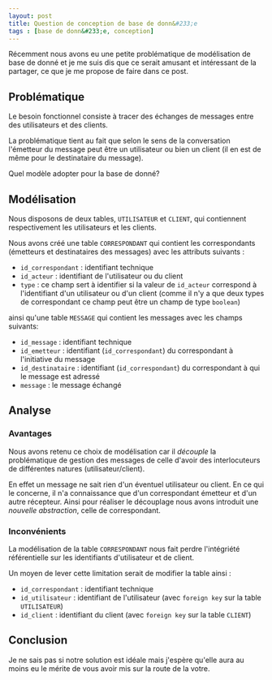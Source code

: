 ```yaml
---
layout: post
title: Question de conception de base de donn&#233;e
tags : [base de donn&#233;e, conception]
---
```


R&#233;cemment nous avons eu une petite probl&#233;matique de mod&#233;lisation de base de donn&#233; et je me suis dis 
que ce serait amusant et int&#233;ressant de la partager, ce que je me propose de faire dans ce post.

## Probl&#233;matique

Le besoin fonctionnel consiste &#224; tracer des &#233;changes de messages entre des utilisateurs et des clients.

La probl&#233;matique tient au fait que selon le sens de la conversation l'&#233;metteur du message peut &#234;tre un utilisateur 
ou bien un client (il en est de m&#234;me pour le destinataire du message).

Quel mod&#232;le adopter pour la base de donn&#233;?

## Mod&#233;lisation

Nous disposons de deux tables, `UTILISATEUR` et `CLIENT`, qui contiennent respectivement les utilisateurs et les clients. 

Nous avons cr&#233;&#233; une table `CORRESPONDANT` qui contient les correspondants (&#233;metteurs et destinataires des messages) avec 
les attributs suivants :

- `id_correspondant` : identifiant technique
- `id_acteur` : identifiant de l'utilisateur ou du client
- `type` : ce champ sert &#224; identifier si la valeur de `id_acteur` correspond &#224; l'identifiant d'un utilisateur 
ou d'un client (comme il n'y a que deux types de correspondant ce champ peut &#234;tre un champ de type `boolean`)

ainsi qu'une table `MESSAGE` qui contient les messages avec les champs suivants:

- `id_message` : identifiant technique
- `id_emetteur` : identifiant (`id_correspondant`) du correspondant &#224; l'initiative du message
- `id_destinataire` : identifiant (`id_correspondant`) du correspondant &#224; qui le message est adress&#233;
- `message` : le message &#233;chang&#233;

## Analyse

### Avantages

Nous avons retenu ce choix de mod&#233;lisation car il *d&#233;couple* la probl&#233;matique 
de gestion des messages de celle d'avoir des interlocuteurs de diff&#233;rentes natures (utilisateur/client).

En effet un message ne sait rien d'un &#233;ventuel utilisateur ou client. En ce qui le concerne, il n'a connaissance 
que d'un correspondant &#233;metteur et d'un autre r&#233;cepteur. Ainsi pour r&#233;aliser le d&#233;couplage nous 
avons introduit une *nouvelle abstraction*, celle de correspondant.

### Inconv&#233;nients

La mod&#233;lisation de la table `CORRESPONDANT` nous fait perdre l'int&#233;gri&#233;t&#233; r&#233;f&#233;rentielle sur 
les identifiants d'utilisateur et de client.

Un moyen de lever cette limitation serait de modifier la table ainsi :

- `id_correspondant` : identifiant technique
- `id_utilisateur` : identifiant de l'utilisateur (avec `foreign key` sur la table `UTILISATEUR`)
- `id_client` : identifiant du client (avec `foreign key` sur la table `CLIENT`)

## Conclusion

Je ne sais pas si notre solution est id&#233;ale mais j'esp&#232;re qu'elle aura au moins eu le m&#233;rite de vous avoir mis sur la route de la votre.
 
